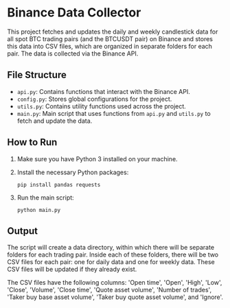 # Binance Data Collector

This project fetches and updates the daily and weekly candlestick data for all spot BTC trading pairs (and the BTCUSDT pair) on Binance and stores this data into CSV files, which are organized in separate folders for each pair. The data is collected via the Binance API.

## File Structure

- `api.py`: Contains functions that interact with the Binance API.
- `config.py`: Stores global configurations for the project.
- `utils.py`: Contains utility functions used across the project.
- `main.py`: Main script that uses functions from `api.py` and `utils.py` to fetch and update the data.

## How to Run

1. Make sure you have Python 3 installed on your machine.

2. Install the necessary Python packages:

    ```
    pip install pandas requests
    ```

3. Run the main script:

    ```
    python main.py
    ```

## Output

The script will create a data directory, within which there will be separate folders for each trading pair. Inside each of these folders, there will be two CSV files for each pair: one for daily data and one for weekly data. These CSV files will be updated if they already exist.

The CSV files have the following columns: 'Open time', 'Open', 'High', 'Low', 'Close', 'Volume', 'Close time', 'Quote asset volume', 'Number of trades', 'Taker buy base asset volume', 'Taker buy quote asset volume', and 'Ignore'.
